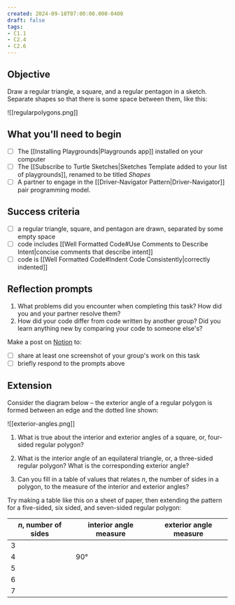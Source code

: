 ```yaml
---
created: 2024-09-18T07:00:00.000-0400
draft: false
tags:
- C1.1
- C2.4
- C2.6
---
```


## Objective
Draw a regular triangle, a square, and a regular pentagon in a sketch.
Separate shapes so that there is some space between them, like this:

![[regularpolygons.png]]

## What you'll need to begin
- [ ] The [[Installing Playgrounds|Playgrounds app]] installed on your computer
- [ ] The [[Subscribe to Turtle Sketches|Sketches Template added to your list of playgrounds]], renamed to be titled *Shapes*
- [ ] A partner to engage in the [[Driver-Navigator Pattern|Driver-Navigator]] pair programming model.

## Success criteria
- [ ] a regular triangle, square, and pentagon are drawn, separated by some empty space
- [ ] code includes [[Well Formatted Code#Use Comments to Describe Intent|concise comments that describe intent]]
- [ ] code is [[Well Formatted Code#Indent Code Consistently|correctly indented]]

## Reflection prompts
1. What problems did you encounter when completing this task? How did you and your partner resolve them?
2. How did your code differ from code written by another group? Did you learn anything new by comparing your code to someone else's?

Make a post on [Notion](https://notion.so) to:
- [ ] share at least one screenshot of your group's work on this task
- [ ] briefly respond to the prompts above

## Extension

Consider the diagram below – the exterior angle of a regular polygon is formed between an edge and the dotted line shown:

![[exterior-angles.png]]

1. What is true about the interior and exterior angles of a square, or, four-sided regular polygon?

2. What is the interior angle of an equilateral triangle, or, a three-sided regular polygon? What is the corresponding exterior angle?

3. Can you fill in a table of values that relates $n$, the number of sides in a polygon, to the measure of the interior and exterior angles?

Try making a table like this on a sheet of paper, then extending the pattern for a five-sided, six sided, and seven-sided regular polygon:

|$n$, number of sides|interior angle measure|exterior angle measure|
|-|---|---|
|3| | |
|4|90°| |
|5| | |
|6| | |
|7| | |